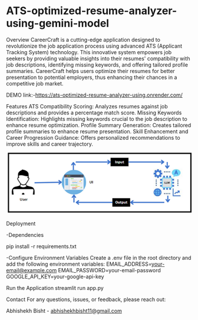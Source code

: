 # ATS-optimized-resume-analyzer-using-gemini-model

Overview
CareerCraft is a cutting-edge application designed to revolutionize the job application process using advanced ATS (Applicant Tracking System) technology. This innovative system empowers job seekers by providing valuable insights into their resumes' compatibility with job descriptions, identifying missing keywords, and offering tailored profile summaries. CareerCraft helps users optimize their resumes for better presentation to potential employers, thus enhancing their chances in a competitive job market.

DEMO link:-https://ats-optimized-resume-analyzer-using.onrender.com/

Features
ATS Compatibility Scoring: Analyzes resumes against job descriptions and provides a percentage match score.
Missing Keywords Identification: Highlights missing keywords crucial to the job description to enhance resume optimization.
Profile Summary Generation: Creates tailored profile summaries to enhance resume presentation.
Skill Enhancement and Career Progression Guidance: Offers personalized recommendations to improve skills and career trajectory.

![alt text](architceture.png)  


Deployment 

-Dependencies

pip install -r requirements.txt


-Configure Environment Variables
Create a .env file in the root directory and add the following environment variables:
EMAIL_ADDRESS=your-email@example.com
EMAIL_PASSWORD=your-email-password
GOOGLE_API_KEY=your-google-api-key


Run the Application
streamlit run app.py


Contact
For any questions, issues, or feedback, please reach out:

Abhishekh Bisht - abhishekhbisht11@gmail.com
